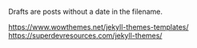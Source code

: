 Drafts are posts without a date in the filename. 

https://www.wowthemes.net/jekyll-themes-templates/
https://superdevresources.com/jekyll-themes/